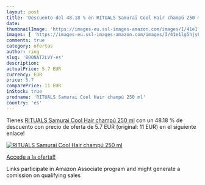 ```yaml
---
layout: post
title: 'Descuento del 48.18 % en RITUALS Samurai Cool Hair champú 250 ml'
date: 
thumbnailImage: 'https://images-eu.ssl-images-amazon.com/images/I/41e1lg5hjyL._SL200_.jpg'
images: [ 'https://images-eu.ssl-images-amazon.com/images/I/41e1lg5hjyL._SL200_.jpg' ]
comments: true
category: ofertas
author: ring
slug: 'B00NAT2LVY-es'
description:
actualPrice: 5.7 EUR
currency: EUR
price: 5.7
comparePrice: 11 EUR
inStock: true
prodname: 'RITUALS Samurai Cool Hair champú 250 ml'
country: 'es'
---
```


Tienes [RITUALS Samurai Cool Hair champú 250 ml](https://www.amazon.es/dp/B00NAT2LVY/?tag=tolees-21) con un 48.18 % de descuento con precio de oferta de 5.7 EUR (original: 11 EUR) en el siguiente enlace!

[![RITUALS Samurai Cool Hair champú 250 ml](https://images-eu.ssl-images-amazon.com/images/I/41e1lg5hjyL._SL200_.jpg)](https://www.amazon.es/dp/B00NAT2LVY/?tag=tolees-21)

[Accede a la oferta!!](https://www.amazon.es/dp/B00NAT2LVY/?tag=tolees-21)

Links participate in Amazon Associate program and might generate a comission on qualifying sales


